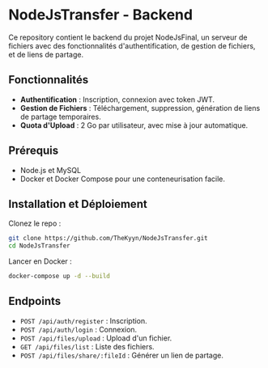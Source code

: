 # NodeJsTransfer - Backend

Ce repository contient le backend du projet NodeJsFinal, un serveur de fichiers avec des fonctionnalités d'authentification, de gestion de fichiers, et de liens de partage.

## Fonctionnalités

- **Authentification** : Inscription, connexion avec token JWT.
- **Gestion de Fichiers** : Téléchargement, suppression, génération de liens de partage temporaires.
- **Quota d'Upload** : 2 Go par utilisateur, avec mise à jour automatique.

## Prérequis

- Node.js et MySQL
- Docker et Docker Compose pour une conteneurisation facile.

## Installation et Déploiement

Clonez le repo :

```bash
git clone https://github.com/TheKyyn/NodeJsTransfer.git
cd NodeJsTransfer
```

Lancer en Docker :

```bash
docker-compose up -d --build
```

## Endpoints

- `POST /api/auth/register` : Inscription.
- `POST /api/auth/login` : Connexion.
- `POST /api/files/upload` : Upload d'un fichier.
- `GET /api/files/list` : Liste des fichiers.
- `POST /api/files/share/:fileId` : Générer un lien de partage.
